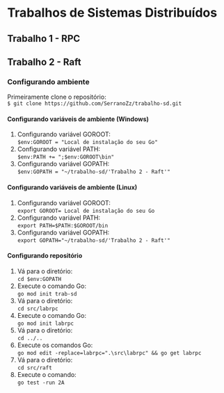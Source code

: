 ﻿# Trabalhos de Sistemas Distribuídos
## Trabalho 1 - RPC

## Trabalho 2 - Raft
### Configurando ambiente
Primeiramente clone o repositório: <br/>
`$ git clone https://github.com/SerranoZz/trabalho-sd.git`

#### Configurando variáveis de ambiente (Windows)
1. Configurando variável GOROOT: <br/>
`$env:GOROOT = "Local de instalação do seu Go"`
2. Configurando variável PATH: <br/>
`$env:PATH += ";$env:GOROOT\bin"`
3. Configurando variável GOPATH: <br/>
`$env:GOPATH = "~/trabalho-sd/'Trabalho 2 - Raft'"`

#### Configurando variáveis de ambiente (Linux)
1. Configurando variável GOROOT: <br/>
`export GOROOT= Local de instalação do seu Go`
2. Configurando variável PATH: <br/>
`export PATH=$PATH:$GOROOT/bin`
3. Configurando variável GOPATH: <br/>
`export GOPATH="~/trabalho-sd/'Trabalho 2 - Raft'"`

#### Configurando repositório
1. Vá para o diretório: <br/>
`cd $env:GOPATH`
2. Execute o comando Go: <br/>
`go mod init trab-sd`
3. Vá para o diretório: <br/>
`cd src/labrpc`
4. Execute o comando Go: <br/>
`go mod init labrpc`
5. Vá para o diretório: <br/>
`cd ../..`
6. Execute os comandos Go: <br/>
`go mod edit -replace=labrpc=".\src\labrpc" && go get labrpc`
7. Vá para o diretório: <br/>
`cd src/raft`
8. Execute o comando: <br/>
`go test -run 2A`
